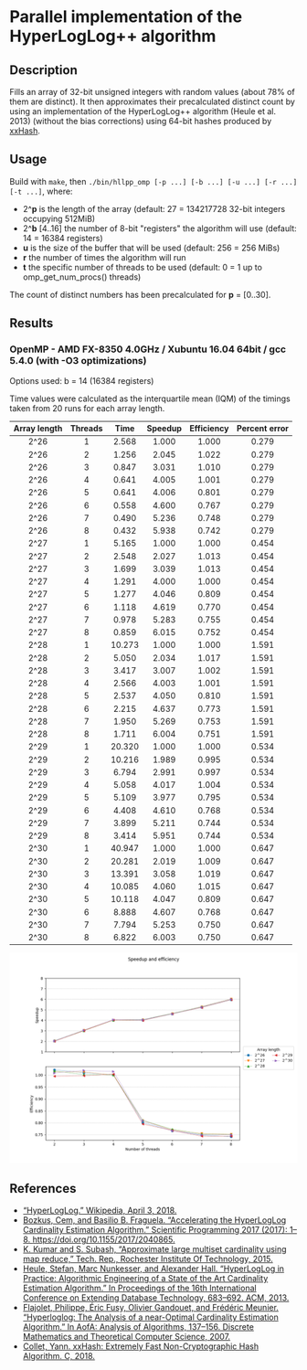 # Parallel implementation of the HyperLogLog++ algorithm
## Description
Fills an array of 32-bit unsigned integers with random values (about 78% of them are distinct). It then approximates their precalculated distinct count by using an implementation of the HyperLogLog++ algorithm (Heule et al. 2013) (without the bias corrections) using 64-bit hashes produced by [xxHash](https://github.com/Cyan4973/xxHash).
## Usage
Build with `make`, then `./bin/hllpp_omp [-p ...] [-b ...] [-u ...] [-r ...] [-t ...]`, where:
* 2^**p** is the length of the array (default: 27 = 134217728 32-bit integers occupying 512MiB) 
* 2^**b** [4..16] the number of 8-bit "registers" the algorithm will use (default: 14 = 16384 registers)
* **u** is the size of the buffer that will be used (default: 256 = 256 MiBs)
* **r** the number of times the algorithm will run 
* **t** the specific number of threads to be used (default: 0 = 1 up to omp_get_num_procs() threads)

The count of distinct numbers has been precalculated for **p** = [0..30].
## Results 
### OpenMP - AMD FX-8350 4.0GHz / Xubuntu 16.04 64bit / gcc 5.4.0 (with -O3 optimizations)
Options used: b = 14 (16384 registers)

Time values were calculated as the interquartile mean (IQM) of the timings taken from 20 runs for each array length.

| Array length | Threads | Time | Speedup | Efficiency | Percent error |
|:------------:|:-------:|:------:|:-------:|:----------:|:-------------:|
| 2^26 | 1 | 2.568 | 1.000 | 1.000 | 0.279 |
| 2^26 | 2 | 1.256 | 2.045 | 1.022 | 0.279 |
| 2^26 | 3 | 0.847 | 3.031 | 1.010 | 0.279 |
| 2^26 | 4 | 0.641 | 4.005 | 1.001 | 0.279 |
| 2^26 | 5 | 0.641 | 4.006 | 0.801 | 0.279 |
| 2^26 | 6 | 0.558 | 4.600 | 0.767 | 0.279 |
| 2^26 | 7 | 0.490 | 5.236 | 0.748 | 0.279 |
| 2^26 | 8 | 0.432 | 5.938 | 0.742 | 0.279 |
| 2^27 | 1 | 5.165 | 1.000 | 1.000 | 0.454 |
| 2^27 | 2 | 2.548 | 2.027 | 1.013 | 0.454 |
| 2^27 | 3 | 1.699 | 3.039 | 1.013 | 0.454 |
| 2^27 | 4 | 1.291 | 4.000 | 1.000 | 0.454 |
| 2^27 | 5 | 1.277 | 4.046 | 0.809 | 0.454 |
| 2^27 | 6 | 1.118 | 4.619 | 0.770 | 0.454 |
| 2^27 | 7 | 0.978 | 5.283 | 0.755 | 0.454 |
| 2^27 | 8 | 0.859 | 6.015 | 0.752 | 0.454 |
| 2^28 | 1 | 10.273 | 1.000 | 1.000 | 1.591 |
| 2^28 | 2 | 5.050 | 2.034 | 1.017 | 1.591 |
| 2^28 | 3 | 3.417 | 3.007 | 1.002 | 1.591 |
| 2^28 | 4 | 2.566 | 4.003 | 1.001 | 1.591 |
| 2^28 | 5 | 2.537 | 4.050 | 0.810 | 1.591 |
| 2^28 | 6 | 2.215 | 4.637 | 0.773 | 1.591 |
| 2^28 | 7 | 1.950 | 5.269 | 0.753 | 1.591 |
| 2^28 | 8 | 1.711 | 6.004 | 0.751 | 1.591 |
| 2^29 | 1 | 20.320 | 1.000 | 1.000 | 0.534 |
| 2^29 | 2 | 10.216 | 1.989 | 0.995 | 0.534 |
| 2^29 | 3 | 6.794 | 2.991 | 0.997 | 0.534 |
| 2^29 | 4 | 5.058 | 4.017 | 1.004 | 0.534 |
| 2^29 | 5 | 5.109 | 3.977 | 0.795 | 0.534 |
| 2^29 | 6 | 4.408 | 4.610 | 0.768 | 0.534 |
| 2^29 | 7 | 3.899 | 5.211 | 0.744 | 0.534 |
| 2^29 | 8 | 3.414 | 5.951 | 0.744 | 0.534 |
| 2^30 | 1 | 40.947 | 1.000 | 1.000 | 0.647 |
| 2^30 | 2 | 20.281 | 2.019 | 1.009 | 0.647 |
| 2^30 | 3 | 13.391 | 3.058 | 1.019 | 0.647 |
| 2^30 | 4 | 10.085 | 4.060 | 1.015 | 0.647 |
| 2^30 | 5 | 10.118 | 4.047 | 0.809 | 0.647 |
| 2^30 | 6 | 8.888 | 4.607 | 0.768 | 0.647 |
| 2^30 | 7 | 7.794 | 5.253 | 0.750 | 0.647 |
| 2^30 | 8 | 6.822 | 6.003 | 0.750 | 0.647 |

![](results/xubuntu_openmp_converted.png)
## References
* [“HyperLogLog.” Wikipedia, April 3, 2018.](https://en.wikipedia.org/w/index.php?title=HyperLogLog&oldid=833994784)
* [Bozkus, Cem, and Basilio B. Fraguela. “Accelerating the HyperLogLog Cardinality Estimation Algorithm.” Scientific Programming 2017 (2017): 1–8. https://doi.org/10.1155/2017/2040865.
](biblio/2040865.pdf)
* [K. Kumar and S. Subash, “Approximate large multiset cardinality using map reduce,” Tech. Rep., Rochester Institute Of Technology, 2015.](biblio/report.pdf)
* [Heule, Stefan, Marc Nunkesser, and Alexander Hall. “HyperLogLog in Practice: Algorithmic Engineering of a State of the Art Cardinality Estimation Algorithm.” In Proceedings of the 16th International Conference on Extending Database Technology, 683–692. ACM, 2013.
](biblio/p683-heule.pdf)
* [Flajolet, Philippe, Éric Fusy, Olivier Gandouet, and Frédéric Meunier. “Hyperloglog: The Analysis of a near-Optimal Cardinality Estimation Algorithm.” In AofA: Analysis of Algorithms, 137–156. Discrete Mathematics and Theoretical Computer Science, 2007.
](biblio/FlFuGaMe07.pdf)
* [Collet, Yann. xxHash: Extremely Fast Non-Cryptographic Hash Algorithm. C, 2018.](https://github.com/Cyan4973/xxHash)
